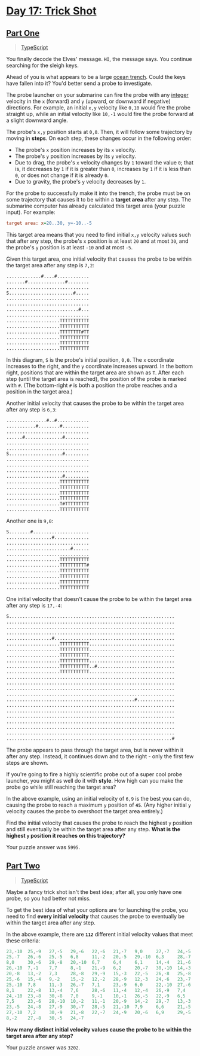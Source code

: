 # [Day 17: Trick Shot](https://adventofcode.com/2021/day/17)

## [Part One](https://adventofcode.com/2021/day/17#part1)

> [TypeScript](/solutions/typescript/2021/17/part_one.ts)

You finally decode the Elves' message. `HI`, the message says. You continue
searching for the sleigh keys.

Ahead of you is what appears to be a large
[ocean trench](https://en.wikipedia.org/wiki/Oceanic_trench). Could the keys
have fallen into it? You'd better send a probe to investigate.

The probe launcher on your submarine can fire the probe with any
[integer](https://en.wikipedia.org/wiki/Integer) velocity in the `x` (forward)
and `y` (upward, or downward if negative) directions. For example, an
initial `x,y` velocity like `0,10` would fire the probe straight up, while an
initial velocity like `10,-1` would fire the probe forward at a slight
downward angle.

The probe's `x,y` position starts at `0,0`. Then, it will follow some
trajectory by moving in **steps**. On each step, these changes occur in the
following order:

- The probe's `x` position increases by its `x` velocity.
- The probe's `y` position increases by its `y` velocity.
- Due to drag, the probe's `x` velocity changes by `1` toward the value `0`;
  that is, it decreases by `1` if it is greater than `0`, increases by `1` if
  it is less than `0`, or does not change if it is already `0`.
- Due to gravity, the probe's `y` velocity decreases by `1`.

For the probe to successfully make it into the trench, the probe must be on
some trajectory that causes it to be within a **target area** after any step.
The submarine computer has already calculated this target area (your puzzle
input). For example:

```ini
target area: x=20..30, y=-10..-5
```

This target area means that you need to find initial `x,y` velocity values
such that after any step, the probe's `x` position is at least `20` and at
most `30`, and the probe's `y` position is at least `-10` and at most `-5`.

Given this target area, one initial velocity that causes the probe to be
within the target area after any step is `7,2`:

```txt
.............#....#............
.......#..............#........
...............................
S........................#.....
...............................
...............................
...........................#...
...............................
....................TTTTTTTTTTT
....................TTTTTTTTTTT
....................TTTTTTTT#TT
....................TTTTTTTTTTT
....................TTTTTTTTTTT
....................TTTTTTTTTTT
```

In this diagram, `S` is the probe's initial position, `0,0`. The `x`
coordinate increases to the right, and the `y` coordinate increases upward.
In the bottom right, positions that are within the target area are shown as
`T`. After each step (until the target area is reached), the position of the
probe is marked with `#`. (The bottom-right `#` is both a position the probe
reaches and a position in the target area.)

Another initial velocity that causes the probe to be within the target area
after any step is `6,3`:

```txt
...............#..#............
...........#........#..........
...............................
......#..............#.........
...............................
...............................
S....................#.........
...............................
...............................
...............................
.....................#.........
....................TTTTTTTTTTT
....................TTTTTTTTTTT
....................TTTTTTTTTTT
....................TTTTTTTTTTT
....................T#TTTTTTTTT
....................TTTTTTTTTTT
```

Another one is `9,0`:

```txt
S........#.....................
.................#.............
...............................
........................#......
...............................
....................TTTTTTTTTTT
....................TTTTTTTTTT#
....................TTTTTTTTTTT
....................TTTTTTTTTTT
....................TTTTTTTTTTT
....................TTTTTTTTTTT
```

One initial velocity that doesn't cause the probe to be within the target area
after any step is `17,-4`:

```txt
S..............................................................
...............................................................
...............................................................
...............................................................
.................#.............................................
....................TTTTTTTTTTT................................
....................TTTTTTTTTTT................................
....................TTTTTTTTTTT................................
....................TTTTTTTTTTT................................
....................TTTTTTTTTTT..#.............................
....................TTTTTTTTTTT................................
...............................................................
...............................................................
...............................................................
...............................................................
................................................#..............
...............................................................
...............................................................
...............................................................
...............................................................
...............................................................
...............................................................
..............................................................#
```

The probe appears to pass through the target area, but is never within it
after any step. Instead, it continues down and to the right - only the first
few steps are shown.

If you're going to fire a highly scientific probe out of a super cool probe
launcher, you might as well do it with **style**. How high can you make the
probe go while still reaching the target area?

In the above example, using an initial velocity of `6,9` is the best you can
do, causing the probe to reach a maximum `y` position of **`45`**. (Any higher
initial `y` velocity causes the probe to overshoot the target area entirely.)

Find the initial velocity that causes the probe to reach the highest `y`
position and still eventually be within the target area after any step.
**What is the highest `y` position it reaches on this trajectory?**

Your puzzle answer was `5995`.

## [Part Two](https://adventofcode.com/2021/day/17#part2)

> [TypeScript](/solutions/typescript/2021/17/part_two.ts)

Maybe a fancy trick shot isn't the best idea; after all, you only have one
probe, so you had better not miss.

To get the best idea of what your options are for launching the probe, you
need to find **every initial velocity** that causes the probe to eventually
be within the target area after any step.

In the above example, there are **`112`** different initial velocity values
that meet these criteria:

```js
23,-10  25,-9   27,-5   29,-6   22,-6   21,-7   9,0     27,-7   24,-5
25,-7   26,-6   25,-5   6,8     11,-2   20,-5   29,-10  6,3     28,-7
8,0     30,-6   29,-8   20,-10  6,7     6,4     6,1     14,-4   21,-6
26,-10  7,-1    7,7     8,-1    21,-9   6,2     20,-7   30,-10  14,-3
20,-8   13,-2   7,3     28,-8   29,-9   15,-3   22,-5   26,-8   25,-8
25,-6   15,-4   9,-2    15,-2   12,-2   28,-9   12,-3   24,-6   23,-7
25,-10  7,8     11,-3   26,-7   7,1     23,-9   6,0     22,-10  27,-6
8,1     22,-8   13,-4   7,6     28,-6   11,-4   12,-4   26,-9   7,4
24,-10  23,-8   30,-8   7,0     9,-1    10,-1   26,-5   22,-9   6,5
7,5     23,-6   28,-10  10,-2   11,-1   20,-9   14,-2   29,-7   13,-3
23,-5   24,-8   27,-9   30,-7   28,-5   21,-10  7,9     6,6     21,-5
27,-10  7,2     30,-9   21,-8   22,-7   24,-9   20,-6   6,9     29,-5
8,-2    27,-8   30,-5   24,-7
```

**How many distinct initial velocity values cause the probe to be within**
**the target area after any step?**

Your puzzle answer was `3202`.
